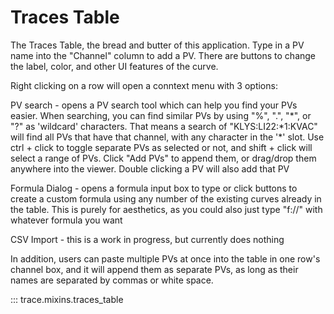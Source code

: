 # Traces Table

The Traces Table, the bread and butter of this application. Type in a PV name into the "Channel" column to add a PV.
There are buttons to change the label, color, and other UI features of the curve.

Right clicking on a row will open a conntext menu with 3 options:

PV search - opens a PV search tool which can help you find your PVs easier.
When searching, you can find similar PVs by using "%", ".", "\*", or "?" as 'wildcard' characters. That means
a search of "KLYS:LI22:\*1:KVAC" will find all PVs that have that channel, with any character in the '\*' slot.
Use ctrl + click to toggle separate PVs as selected or not, and shift + click will select a range of PVs. Click "Add PVs" to append them, or drag/drop them anywhere into the viewer. Double clicking a PV will also add that PV

Formula Dialog - opens a formula input box to type or click buttons to create a custom formula using any number of the existing
curves already in the table. This is purely for aesthetics, as you could also just type "f://" with whatever formula you want

CSV Import - this is a work in progress, but currently does nothing

In addition, users can paste multiple PVs at once into the table in one row's channel box, and it will append them as separate PVs, as long as their names are separated by commas or white space.

::: trace.mixins.traces_table